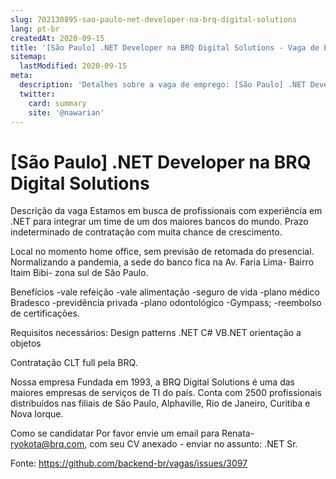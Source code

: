 ```yaml
---
slug: 702130895-sao-paulo-net-developer-na-brq-digital-solutions
lang: pt-br
createdAt: 2020-09-15
title: '[São Paulo] .NET Developer na BRQ Digital Solutions - Vaga de Emprego'
sitemap:
  lastModified: 2020-09-15
meta:
  description: 'Detalhes sobre a vaga de emprego: [São Paulo] .NET Developer na BRQ Digital Solutions'
  twitter:
    card: summary
    site: '@nawarian'
---
```


# [São Paulo] .NET Developer na BRQ Digital Solutions

Descrição da vaga
Estamos em busca de profissionais com experiência em .NET para integrar um time de um dos maiores bancos do mundo. Prazo indeterminado de contratação com muita chance de crescimento.

Local
no momento home office, sem previsão de retomada do presencial. Normalizando a pandemia, a sede do banco fica na Av. Faria Lima- Bairro Itaim Bibi- zona sul de São Paulo.

Benefícios
-vale refeição
-vale alimentação
-seguro de vida
-plano médico Bradesco
-previdência privada
-plano odontológico
-Gympass;
-reembolso de certificações.

Requisitos necessários:
Design patterns
.NET C#
VB.NET
orientação a objetos

Contratação
CLT full pela BRQ.

Nossa empresa
Fundada em 1993, a BRQ Digital Solutions é uma das maiores empresas de serviços de TI do país. Conta com 2500 profissionais distribuídos nas filiais de São Paulo, Alphaville, Rio de Janeiro, Curitiba e Nova Iorque.

Como se candidatar
Por favor envie um email para Renata- ryokota@brq.com, com seu CV anexado - enviar no assunto: .NET Sr.

Fonte: https://github.com/backend-br/vagas/issues/3097